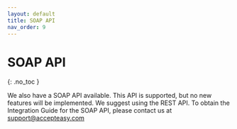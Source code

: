 ```yaml
---
layout: default
title: SOAP API
nav_order: 9
---
```


# SOAP API
{: .no_toc }

We also have a SOAP API available. This API is supported, but no new features will be implemented. We suggest using the REST API.
To obtain the Integration Guide for the SOAP API, please contact us at [support@accepteasy.com](mailto:support@accepteasy.com)
